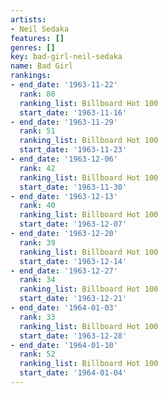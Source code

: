 ```yaml
---
artists:
- Neil Sedaka
features: []
genres: []
key: bad-girl-neil-sedaka
name: Bad Girl
rankings:
- end_date: '1963-11-22'
  rank: 80
  ranking_list: Billboard Hot 100
  start_date: '1963-11-16'
- end_date: '1963-11-29'
  rank: 51
  ranking_list: Billboard Hot 100
  start_date: '1963-11-23'
- end_date: '1963-12-06'
  rank: 42
  ranking_list: Billboard Hot 100
  start_date: '1963-11-30'
- end_date: '1963-12-13'
  rank: 40
  ranking_list: Billboard Hot 100
  start_date: '1963-12-07'
- end_date: '1963-12-20'
  rank: 39
  ranking_list: Billboard Hot 100
  start_date: '1963-12-14'
- end_date: '1963-12-27'
  rank: 34
  ranking_list: Billboard Hot 100
  start_date: '1963-12-21'
- end_date: '1964-01-03'
  rank: 33
  ranking_list: Billboard Hot 100
  start_date: '1963-12-28'
- end_date: '1964-01-10'
  rank: 52
  ranking_list: Billboard Hot 100
  start_date: '1964-01-04'
---
```


